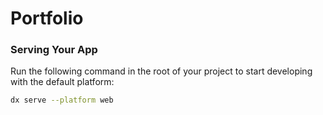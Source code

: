 # Portfolio

### Serving Your App

Run the following command in the root of your project to start developing with the default platform:

```bash
dx serve --platform web
```

